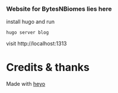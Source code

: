 ### Website for BytesNBiomes lies here

install hugo and run

```shell
hugo server blog
```

visit http://localhost:1313


# Credits & thanks

Made with [heyo](https://github.com/LucasVadilho/heyo-hugo-theme)